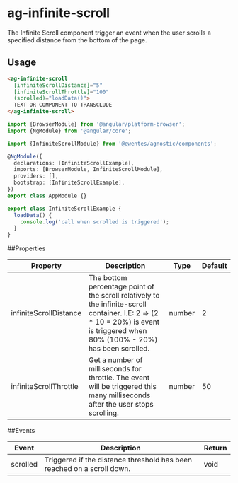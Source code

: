 # ag-infinite-scroll

The Infinite Scroll component trigger an event when the user scrolls a specified distance from the bottom of the page.

## Usage

```html
<ag-infinite-scroll
  [infiniteScrollDistance]="5"
  [infiniteScrollThrottle]="100"
  (scrolled)="loadData()">
  TEXT OR COMPONENT TO TRANSCLUDE
</ag-infinite-scroll>
```

```typescript
import {BrowserModule} from '@angular/platform-browser';
import {NgModule} from '@angular/core';

import {InfiniteScrollModule} from '@qwentes/agnostic/components';

@NgModule({
  declarations: [InfiniteScrollExample],
  imports: [BrowserModule, InfiniteScrollModule],
  providers: [],
  bootstrap: [InfiniteScrollExample],
})
export class AppModule {}

export class InfiniteScrollExample {
  loadData() {
    console.log('call when scrolled is triggered');
  }
}
```

##Properties

| Property  | Description | Type  | Default |
|-----------|-------------|-------|---------|
| infiniteScrollDistance | The bottom percentage point of the scroll relatively to the infinite-scroll container. I.E: 2 => (2 * 10 = 20%) is event is triggered when 80% (100% - 20%) has been scrolled. | number | 2 |
| infiniteScrollThrottle | Get a number of milliseconds for throttle. The event will be triggered this many milliseconds after the user stops scrolling. | number | 50 |

##Events

| Event  | Description  | Return |
|--------|--------------|--------|
| scrolled | Triggered if the distance threshold has been reached on a scroll down. | void |
